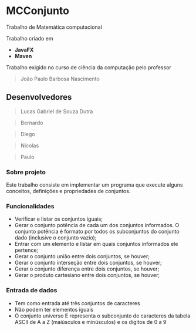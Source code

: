 # MCConjunto

Trabalho de Matemática computacional


Trabalho criado em 
- **JavaFX**
- **Maven**  

Trabalho exigido no curso de ciência da computação pelo professor
>  João Paulo Barbosa Nascimento

## Desenvolvedores

> Lucas Gabriel de Souza Dutra

> Bernardo

> Diego

> Nicolas

> Paulo

### Sobre projeto

Este trabalho consiste em implementar um programa que execute alguns conceitos, definições e
propriedades de conjuntos.

### Funcionalidades

- Verificar e listar os conjuntos iguais;
- Gerar o conjunto potência de cada um dos conjuntos informados. O conjunto potência é formato por todos os subconjuntos do conjunto dado (inclusive o conjunto vazio);
- Entrar com um elemento e listar em quais conjuntos informados ele pertence;
- Gerar o conjunto união entre dois conjuntos, se houver;
- Gerar o conjunto interseção entre dois conjuntos, se houver;
- Gerar o conjunto diferença entre dois conjuntos, se houver;
- Gerar o produto cartesiano entre dois conjuntos, se houver;

### Entrada de dados

- Tem como entrada até três conjuntos de caracteres
- Não podem ter elementos iguais
- O conjunto universo E representa o subconjunto de caracteres da tabela ASCII de A a Z (maiúsculos e minúsculos) e os dígitos de 0 a 9


